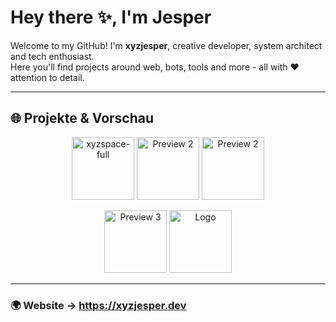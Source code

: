 # Hey there ✨, I'm Jesper

Welcome to my GitHub! I'm **xyzjesper**, creative developer, system architect and tech enthusiast.  
Here you'll find projects around web, bots, tools and more - all with ❤️ attention to detail.

---

## 🌐 Projekte & Vorschau

<p align="center">
  <img src="https://github.com/user-attachments/assets/d4a7422f-9aa4-4c92-aea4-6ac906c4096d" alt="xyzspace-full" width="100"/>
  <img src="https://github.com/user-attachments/assets/3e432af2-9067-4218-a88f-6deed38466c2" alt="Preview 2" width="100"/>
  <img src="https://i.imgur.com/ScgLblK.png" alt="Preview 2" width="100"/>
</p>

<p align="center">
  <img src="https://github.com/user-attachments/assets/199d4e26-1b08-418a-9888-bac8866a4e4c" alt="Preview 3" width="100"/>
  <img src="https://i.imgur.com/rXydsjA.png" alt="Logo" width="100"/>
</p>

---
### 🌍 Website → https://xyzjesper.dev

